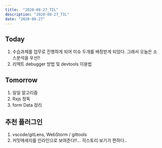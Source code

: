 ```yaml
---
title:  "2020-08-27_TIL"
description: "2020-08-27_TIL"
date: "2020-08-27"
---
```

## Today
1. 수습과제를 업무로 진행하게 되어 이슈 두개를 배정받게 되었다. 그래서 오늘은 소스분석을 우선!!
2. 리엑트 debugger 방법 및 devtools 이용법

## Tomorrow
1. 일일 알고리즘
2. Rxjs 정독
3. form Data 정리

## 추천 플러그인 
1. vscode/gitLens, WebStorm / gittools
2. 커밋메세지를 인라인으로 보여준다!!... 히스토리 보기가 편하다..
